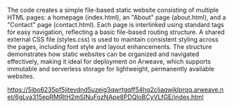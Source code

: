 The code creates a simple file-based static website consisting of multiple HTML pages: a homepage (index.html), an "About" page (about.html), and a "Contact" page (contact.html). Each page is interlinked using standard <a> tags for easy navigation, reflecting a basic file-based routing structure. A shared external CSS file (styles.css) is used to maintain consistent styling across the pages, including font style and layout enhancements. The structure demonstrates how static websites can be organized and navigated effectively, making it ideal for deployment on Arweave, which supports immutable and serverless storage for lightweight, permanently available websites.

https://5ibo6235pf5jitevdnd5uzeig3qwrtgqff54hq2cliaqwjklprqq.arweave.net/6gLva315epRMlRtH2mSINuFozNApe8PDQloBCyVLfGE/index.html
